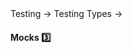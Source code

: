<div id="path">Testing &rarr; Testing Types &rarr;</div>

<div id="title">

#### Mocks :three:

</div>

<div id="body">



</div>

<div id="extras">
</div>

</div>

